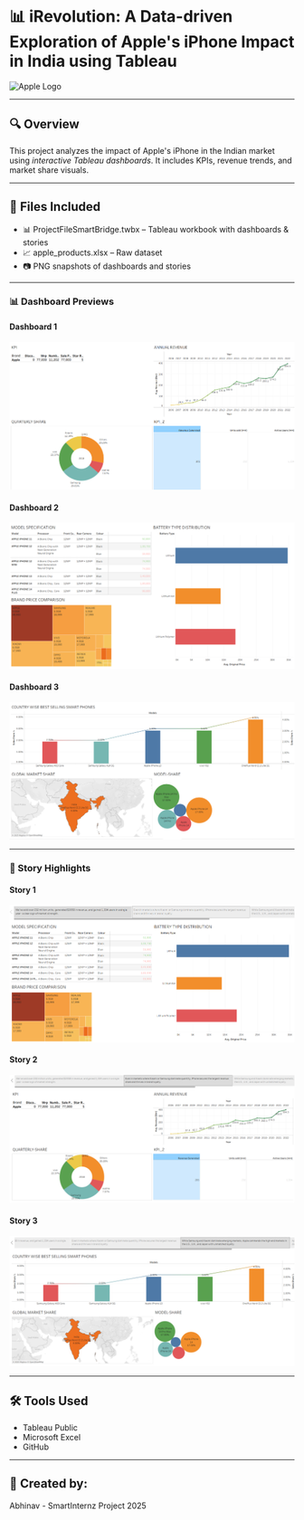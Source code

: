 # 📊 iRevolution: A Data-driven Exploration of Apple's iPhone Impact in India using Tableau

![Apple Logo](https://upload.wikimedia.org/wikipedia/commons/f/fa/Apple_logo_white.svg)

---

## 🔍 Overview

This project analyzes the impact of Apple's iPhone in the Indian market using *interactive Tableau dashboards*. It includes KPIs, revenue trends, and market share visuals.

---

## 📁 Files Included

- 📊 ProjectFileSmartBridge.twbx – Tableau workbook with dashboards & stories  
- 📈 apple_products.xlsx – Raw dataset  
- 📷 PNG snapshots of dashboards and stories  

---

### 📊 Dashboard Previews

#### Dashboard 1  
![Dashboard 1](iphone/6.%20Project%20Executable%20phase/dashboard-1.png.png)

#### Dashboard 2  
![Dashboard 2](iphone/6.%20Project%20Executable%20phase/dashboard-2.png.png)

#### Dashboard 3  
![Dashboard 3](iphone/6.%20Project%20Executable%20phase/dashboard-3.png.png)

---

### 📖 Story Highlights

#### Story 1  
![Story 1](iphone/6.%20Project%20Executable%20phase/story-1.png.png)

#### Story 2  
![Story 2](iphone/6.%20Project%20Executable%20phase/story-2.png.png)

#### Story 3  
![Story 3](iphone/6.%20Project%20Executable%20phase/story-3.png.png)

---

## 🛠 Tools Used

- Tableau Public  
- Microsoft Excel  
- GitHub

---

## 🙌 Created by:

Abhinav - SmartInternz Project 2025
